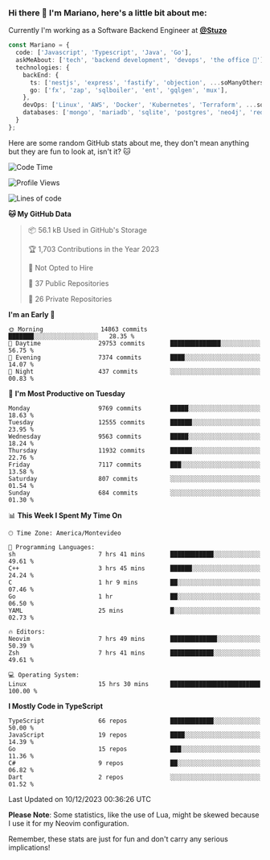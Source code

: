 ### Hi there 👋 I'm Mariano, here's a little bit about me:

Currently I'm working as a Software Backend Engineer at [**@Stuzo**](https://www.stuzo.com/)

```ts
const Mariano = {
  code: ['Javascript', 'Typescript', 'Java', 'Go'],
  askMeAbout: ['tech', 'backend development', 'devops', 'the office 💼'],
  technologies: {
    backEnd: {
      ts: ['nestjs', 'express', 'fastify', 'objection', ...soManyOthersFrameworks],
      go: ['fx', 'zap', 'sqlboiler', 'ent', 'gqlgen', 'mux'],
    },
    devOps: ['Linux', 'AWS', 'Docker', 'Kubernetes', 'Terraform', ...soManyOthersTools],
    databases: ['mongo', 'mariadb', 'sqlite', 'postgres', 'neo4j', 'redis', ...],
  }
};
```

Here are some random GitHub stats about me, they don't mean anything but they are fun to look at, isn't it? 🐱

<!--START_SECTION:waka-->
![Code Time](http://img.shields.io/badge/Code%20Time-1%2C429%20hrs%2057%20mins-blue)

![Profile Views](http://img.shields.io/badge/Profile%20Views-1-blue)

![Lines of code](https://img.shields.io/badge/From%20Hello%20World%20I%27ve%20Written-12.3%20million%20lines%20of%20code-blue)

**🐱 My GitHub Data** 

> 📦 56.1 kB Used in GitHub's Storage 
 > 
> 🏆 1,703 Contributions in the Year 2023
 > 
> 🚫 Not Opted to Hire
 > 
> 📜 37 Public Repositories 
 > 
> 🔑 26 Private Repositories 
 > 
**I'm an Early 🐤** 

```text
🌞 Morning                14863 commits       ███████░░░░░░░░░░░░░░░░░░   28.35 % 
🌆 Daytime                29753 commits       ██████████████░░░░░░░░░░░   56.75 % 
🌃 Evening                7374 commits        ████░░░░░░░░░░░░░░░░░░░░░   14.07 % 
🌙 Night                  437 commits         ░░░░░░░░░░░░░░░░░░░░░░░░░   00.83 % 
```
📅 **I'm Most Productive on Tuesday** 

```text
Monday                   9769 commits        █████░░░░░░░░░░░░░░░░░░░░   18.63 % 
Tuesday                  12555 commits       ██████░░░░░░░░░░░░░░░░░░░   23.95 % 
Wednesday                9563 commits        █████░░░░░░░░░░░░░░░░░░░░   18.24 % 
Thursday                 11932 commits       ██████░░░░░░░░░░░░░░░░░░░   22.76 % 
Friday                   7117 commits        ███░░░░░░░░░░░░░░░░░░░░░░   13.58 % 
Saturday                 807 commits         ░░░░░░░░░░░░░░░░░░░░░░░░░   01.54 % 
Sunday                   684 commits         ░░░░░░░░░░░░░░░░░░░░░░░░░   01.30 % 
```


📊 **This Week I Spent My Time On** 

```text
🕑︎ Time Zone: America/Montevideo

💬 Programming Languages: 
sh                       7 hrs 41 mins       ████████████░░░░░░░░░░░░░   49.61 % 
C++                      3 hrs 45 mins       ██████░░░░░░░░░░░░░░░░░░░   24.24 % 
C                        1 hr 9 mins         ██░░░░░░░░░░░░░░░░░░░░░░░   07.46 % 
Go                       1 hr                ██░░░░░░░░░░░░░░░░░░░░░░░   06.50 % 
YAML                     25 mins             █░░░░░░░░░░░░░░░░░░░░░░░░   02.73 % 

🔥 Editors: 
Neovim                   7 hrs 49 mins       █████████████░░░░░░░░░░░░   50.39 % 
Zsh                      7 hrs 41 mins       ████████████░░░░░░░░░░░░░   49.61 % 

💻 Operating System: 
Linux                    15 hrs 30 mins      █████████████████████████   100.00 % 
```

**I Mostly Code in TypeScript** 

```text
TypeScript               66 repos            ████████████░░░░░░░░░░░░░   50.00 % 
JavaScript               19 repos            ████░░░░░░░░░░░░░░░░░░░░░   14.39 % 
Go                       15 repos            ███░░░░░░░░░░░░░░░░░░░░░░   11.36 % 
C#                       9 repos             ██░░░░░░░░░░░░░░░░░░░░░░░   06.82 % 
Dart                     2 repos             ░░░░░░░░░░░░░░░░░░░░░░░░░   01.52 % 
```




 Last Updated on 10/12/2023 00:36:26 UTC
<!--END_SECTION:waka-->

**Please Note**: Some statistics, like the use of Lua, might be skewed because I use it for my Neovim configuration.

Remember, these stats are just for fun and don't carry any serious implications!
